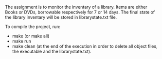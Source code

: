 The assignment is to monitor the inventary of a library.
Items are either Books or DVDs, borrowable respectively for 7 or 14 days.
The final state of the library inventary will be stored in librarystate.txt file.

To compile the project, run:

  - make (or make all)
  - make run
  - make clean (at the end of the execution in order to delete all object files, the executable and the librarystate.txt).
